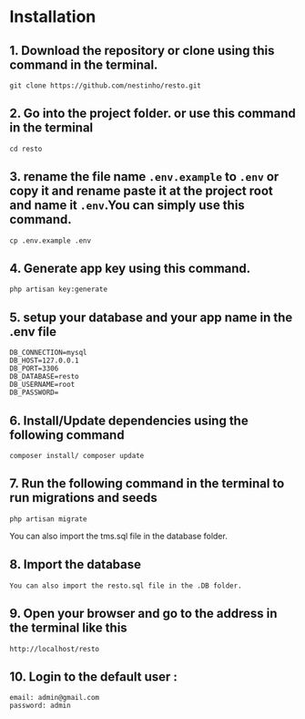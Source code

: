 # Installation

## 1. Download the repository or clone using this command in the terminal.
 ```
 git clone https://github.com/nestinho/resto.git

```

## 2. Go into the project folder. or use this command in the terminal 
```
cd resto
```

## 3. rename the file name `.env.example` to `.env` or copy it and rename paste it at the project root and name it `.env`.You can simply use this command.
```
cp .env.example .env
```

## 4. Generate app key using this command.
```php artisan key:generate ```

## 5. setup your database and your app name in the .env file 

```
DB_CONNECTION=mysql
DB_HOST=127.0.0.1
DB_PORT=3306
DB_DATABASE=resto
DB_USERNAME=root
DB_PASSWORD=

```

## 6. Install/Update dependencies using the following command
```
composer install/ composer update

```

## 7. Run the following command in the terminal to run migrations and seeds

 ```
 php artisan migrate
 ```
 You can also import the tms.sql file in the database folder. 

## 8. Import the database
```
You can also import the resto.sql file in the .DB folder. 
```

## 9. Open your browser and go to the address in the terminal like this 

```
http://localhost/resto

```

## 10. Login to the default user :

```
email: admin@gmail.com
password: admin

```
